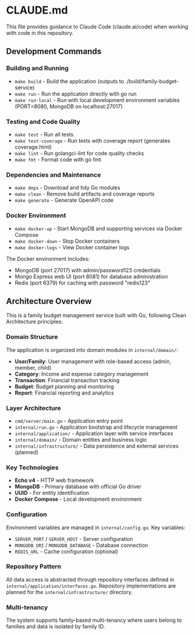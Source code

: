 # CLAUDE.md

This file provides guidance to Claude Code (claude.ai/code) when working with code in this repository.

## Development Commands

### Building and Running
- `make build` - Build the application (outputs to ./build/family-budget-service)
- `make run` - Run the application directly with go run
- `make run-local` - Run with local development environment variables (PORT=8080, MongoDB on localhost:27017)

### Testing and Code Quality
- `make test` - Run all tests
- `make test-coverage` - Run tests with coverage report (generates coverage.html)
- `make lint` - Run golangci-lint for code quality checks
- `make fmt` - Format code with go fmt

### Dependencies and Maintenance
- `make deps` - Download and tidy Go modules
- `make clean` - Remove build artifacts and coverage reports
- `make generate` - Generate OpenAPI code

### Docker Environment
- `make docker-up` - Start MongoDB and supporting services via Docker Compose
- `make docker-down` - Stop Docker containers
- `make docker-logs` - View Docker container logs

The Docker environment includes:
- MongoDB (port 27017) with admin/password123 credentials
- Mongo Express web UI (port 8081) for database administration
- Redis (port 6379) for caching with password "redis123"

## Architecture Overview

This is a family budget management service built with Go, following Clean Architecture principles:

### Domain Structure
The application is organized into domain modules in `internal/domain/`:
- **User/Family**: User management with role-based access (admin, member, child)
- **Category**: Income and expense category management
- **Transaction**: Financial transaction tracking
- **Budget**: Budget planning and monitoring
- **Report**: Financial reporting and analytics

### Layer Architecture
- `cmd/server/main.go` - Application entry point
- `internal/run.go` - Application bootstrap and lifecycle management
- `internal/application/` - Application layer with service interfaces
- `internal/domain/` - Domain entities and business logic
- `internal/infrastructure/` - Data persistence and external services (planned)

### Key Technologies
- **Echo v4** - HTTP web framework
- **MongoDB** - Primary database with official Go driver
- **UUID** - For entity identification
- **Docker Compose** - Local development environment

### Configuration
Environment variables are managed in `internal/config.go`. Key variables:
- `SERVER_PORT` / `SERVER_HOST` - Server configuration
- `MONGODB_URI` / `MONGODB_DATABASE` - Database connection
- `REDIS_URL` - Cache configuration (optional)

### Repository Pattern
All data access is abstracted through repository interfaces defined in `internal/application/interfaces.go`. Repository implementations are planned for the `internal/infrastructure/` directory.

### Multi-tenancy
The system supports family-based multi-tenancy where users belong to families and data is isolated by family ID.